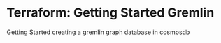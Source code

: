 # Terraform: Getting Started Gremlin

Getting Started creating a gremlin graph database in cosmosdb

